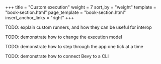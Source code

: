 +++
title = "Custom execution"
weight = 7
sort_by = "weight"
template = "book-section.html"
page_template = "book-section.html"
insert_anchor_links = "right"
+++

TODO: explain custom runners, and how they can be useful for interop

TODO: demonstrate how to change the execution model

TODO: demonstrate how to step through the app one tick at a time

TODO: demonstrate how to connect Bevy to a CLI
